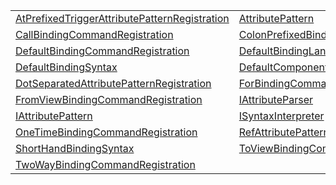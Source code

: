 |                                                                                                                                                             |                                                                                                                                                             |
| ----------------------------------------------------------------------------------------------------------------------------------------------------------- | ----------------------------------------------------------------------------------------------------------------------------------------------------------- |
| [AtPrefixedTriggerAttributePatternRegistration](https://hamedfathi.gitbook.io/aurelia-2-doc-api/jit/variable/atprefixedtriggerattributepatternregistration) | [AttributePattern](https://hamedfathi.gitbook.io/aurelia-2-doc-api/jit/variable/attributepattern)                                                           |
| [CallBindingCommandRegistration](https://hamedfathi.gitbook.io/aurelia-2-doc-api/jit/variable/callbindingcommandregistration)                               | [ColonPrefixedBindAttributePatternRegistration](https://hamedfathi.gitbook.io/aurelia-2-doc-api/jit/variable/colonprefixedbindattributepatternregistration) |
| [DefaultBindingCommandRegistration](https://hamedfathi.gitbook.io/aurelia-2-doc-api/jit/variable/defaultbindingcommandregistration)                         | [DefaultBindingLanguage](https://hamedfathi.gitbook.io/aurelia-2-doc-api/jit/variable/defaultbindinglanguage)                                               |
| [DefaultBindingSyntax](https://hamedfathi.gitbook.io/aurelia-2-doc-api/jit/variable/defaultbindingsyntax)                                                   | [DefaultComponents](https://hamedfathi.gitbook.io/aurelia-2-doc-api/jit/variable/defaultcomponents)                                                         |
| [DotSeparatedAttributePatternRegistration](https://hamedfathi.gitbook.io/aurelia-2-doc-api/jit/variable/dotseparatedattributepatternregistration)           | [ForBindingCommandRegistration](https://hamedfathi.gitbook.io/aurelia-2-doc-api/jit/variable/forbindingcommandregistration)                                 |
| [FromViewBindingCommandRegistration](https://hamedfathi.gitbook.io/aurelia-2-doc-api/jit/variable/fromviewbindingcommandregistration)                       | [IAttributeParser](https://hamedfathi.gitbook.io/aurelia-2-doc-api/jit/variable/iattributeparser)                                                           |
| [IAttributePattern](https://hamedfathi.gitbook.io/aurelia-2-doc-api/jit/variable/iattributepattern)                                                         | [ISyntaxInterpreter](https://hamedfathi.gitbook.io/aurelia-2-doc-api/jit/variable/isyntaxinterpreter)                                                       |
| [OneTimeBindingCommandRegistration](https://hamedfathi.gitbook.io/aurelia-2-doc-api/jit/variable/onetimebindingcommandregistration)                         | [RefAttributePatternRegistration](https://hamedfathi.gitbook.io/aurelia-2-doc-api/jit/variable/refattributepatternregistration)                             |
| [ShortHandBindingSyntax](https://hamedfathi.gitbook.io/aurelia-2-doc-api/jit/variable/shorthandbindingsyntax)                                               | [ToViewBindingCommandRegistration](https://hamedfathi.gitbook.io/aurelia-2-doc-api/jit/variable/toviewbindingcommandregistration)                           |
| [TwoWayBindingCommandRegistration](https://hamedfathi.gitbook.io/aurelia-2-doc-api/jit/variable/twowaybindingcommandregistration)                           |                                                                                                                                                             |